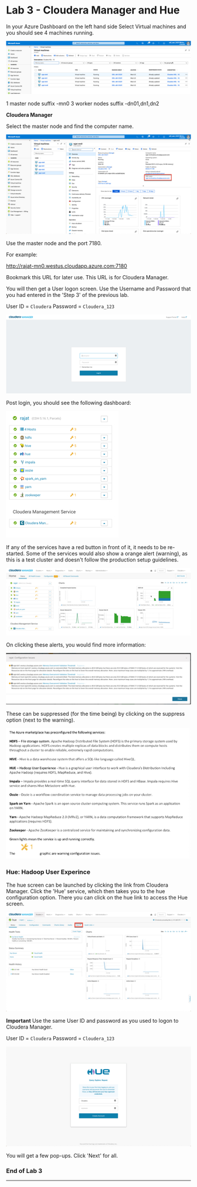 # Lab 3 - Cloudera Manager and Hue

In your Azure Dashboard on the left hand side Select Virtual machines and you should see 4 machines running.

![Azure](./images/lab03-a.jpg)

1 master node suffix -mn0
3 worker nodes suffix -dn01,dn1,dn2

**Cloudera Manager**

Select the master node and find the computer name. 

![Azure](./images/lab03-b.jpg)

Use the master node and the port 7180. 

For example:

http://rajat-mn0.westus.cloudapp.azure.com:7180

Bookmark this URL for later use. This URL is for Cloudera Manager.

You will then get a User logon screen. Use the Username and Password that you had entered in the 'Step 3' of the previous lab. 

User ID = ```Cloudera```
Password = ```Cloudera_123```

![Cloudera Manager](./images/lab03-c.jpg)

Post login, you should see the following dashboard:

![Cloudera Manager](./images/lab03-d.jpg)

If any of the services have a red button in front of it, it needs to be re-started. Some of the services would also show a orange alert (warning), as this is a test cluster and doesn't follow the production setup guidelines. 

![Cloudera Manager](./images/lab03-e.jpg)

On clicking these alerts, you would find more information:

![Cloudera Manager](./images/lab03-f.jpg)

These can be suppressed (for the time being) by clicking on the suppress option (next to the warning).

![Cloudera Manager](./images/lab03-g.jpg)

### Hue: Hadoop User Experince

The hue screen can be launched by clicking the link from Cloudera Manager. Click the 'Hue' service, which then takes you to the hue configuration option. There you can click on the hue link to access the Hue screen. 

![Cloudera Manager](./images/lab03-h.jpg)

**Important** Use the same User ID and password as you used to logon to Cloudera Manager.

User ID = ```Cloudera```
Password = ```Cloudera_123```

![Cloudera Manager](./images/lab03-i.jpg)

You will get a few pop-ups. Click 'Next' for all. 

### End of Lab 3
---
